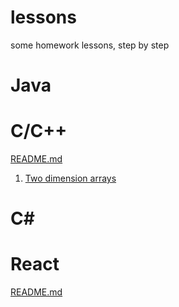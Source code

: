 # lessons
some homework lessons, step by step

# Java

# C/C++
[README.md](./cpp/README.md)  
1. [Two dimension arrays](./cpp/multi-dimenion-array/README.md)

# C#

# React
[README.md](./React/README.md)  